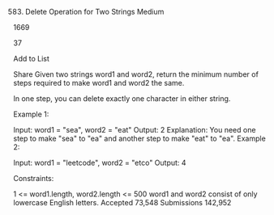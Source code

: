 583. Delete Operation for Two Strings
Medium

1669

37

Add to List

Share
Given two strings word1 and word2, return the minimum number of steps required to make word1 and word2 the same.

In one step, you can delete exactly one character in either string.



Example 1:

Input: word1 = "sea", word2 = "eat"
Output: 2
Explanation: You need one step to make "sea" to "ea" and another step to make "eat" to "ea".
Example 2:

Input: word1 = "leetcode", word2 = "etco"
Output: 4


Constraints:

1 <= word1.length, word2.length <= 500
word1 and word2 consist of only lowercase English letters.
Accepted
73,548
Submissions
142,952
